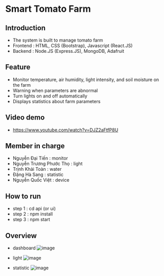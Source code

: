 # Smart Tomato Farm

## Introduction 
- The system is built to manage tomato farm
- Frontend : HTML, CSS (Bootstrap), Javascript (React.JS)
- Backend : Node.JS (Express.JS), MongoDB, Adafruit

## Feature
- Monitor temperature, air humidity, light intensity, and soil moisture on the farm
- Warning when parameters are abnormal
- Turn lights on and off automatically
- Displays statistics about farm parameters


## Video demo
- https://www.youtube.com/watch?v=DJZ2aFtfP8U

 ## Member in charge
 - Nguyễn Đại Tiến : monitor
 - Nguyễn Trương Phước Thọ : light
 - Trịnh Khải Toàn : water
 - Đặng Hà Sang : statistic
 - Nguyễn Quốc Việt : device


## How to run
- step 1 : cd api (or ui) 
- step 2 : npm install
- step 3 : npm start


## Overview
- dashboard
![image](https://github.com/tien2114988/Shoe-Shop-Management-System/assets/110327876/48b04e2b-2f91-4d86-9e46-f28d32497d28)

- light
![image](https://github.com/tien2114988/Shoe-Shop-Management-System/assets/110327876/b06c6b30-6ec9-4359-b1a9-931969ae194c)

- statistic
![image](https://github.com/tien2114988/Shoe-Shop-Management-System/assets/110327876/b8c31770-f136-4d57-9196-967121c326cd)



